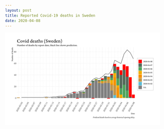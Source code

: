 ```yaml
---
layout: post
title: Reported Covid-19 deaths in Sweden
date: 2020-04-08
---
```


![Graph of Swedish Covid-19 deaths with reporting delay.](deaths_lag_sweden.png "Reporting delay in Swedish covid-19 deaths.")
